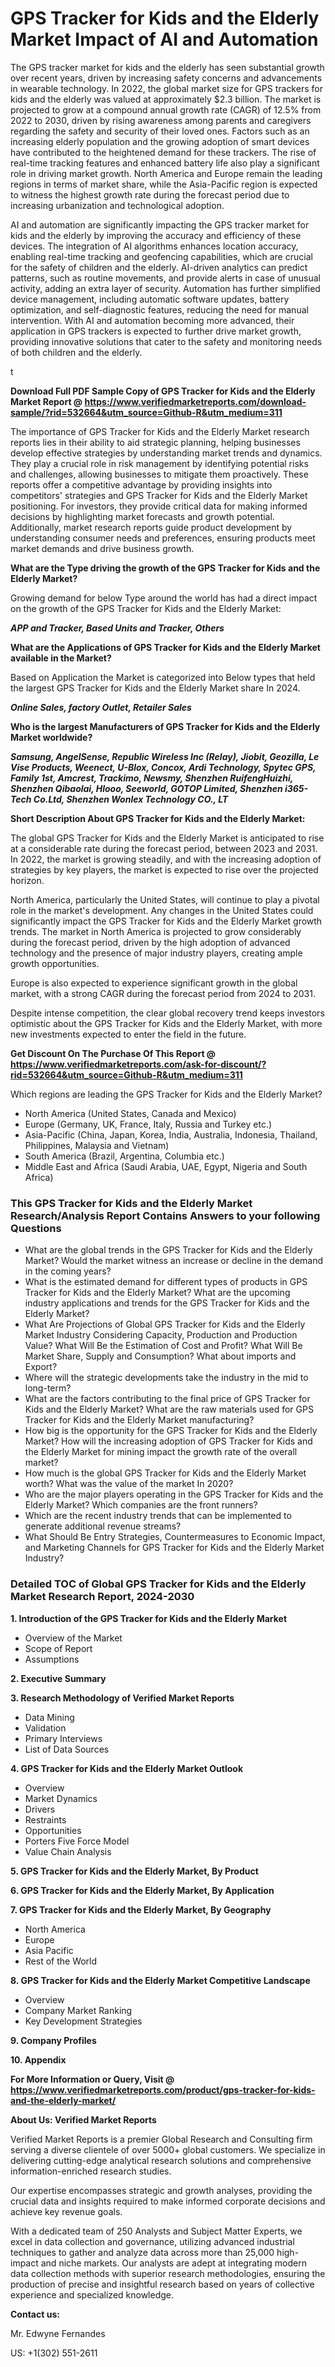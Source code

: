 <meta name="title" content="Global GPS Tracker for Kids and the Elderly Market Impact of AI and Automation"><meta name="description" content="The GPS tracker market for kids and the elderly has seen substantial growth over recent years, driven by increasing safety concerns and advancements in wearable techno"><meta name="title" content="GPS Tracker for Kids and the Elderly Market Size, Share, Scope, Trends, Growth, Opportunities, Analysis, Forecast"><h1>GPS Tracker for Kids and the Elderly Market Impact of AI and Automation</h1><p>The GPS tracker market for kids and the elderly has seen substantial growth over recent years, driven by increasing safety concerns and advancements in wearable technology. In 2022, the global market size for GPS trackers for kids and the elderly was valued at approximately $2.3 billion. The market is projected to grow at a compound annual growth rate (CAGR) of 12.5% from 2022 to 2030, driven by rising awareness among parents and caregivers regarding the safety and security of their loved ones. Factors such as an increasing elderly population and the growing adoption of smart devices have contributed to the heightened demand for these trackers. The rise of real-time tracking features and enhanced battery life also play a significant role in driving market growth. North America and Europe remain the leading regions in terms of market share, while the Asia-Pacific region is expected to witness the highest growth rate during the forecast period due to increasing urbanization and technological adoption.</p><p>AI and automation are significantly impacting the GPS tracker market for kids and the elderly by improving the accuracy and efficiency of these devices. The integration of AI algorithms enhances location accuracy, enabling real-time tracking and geofencing capabilities, which are crucial for the safety of children and the elderly. AI-driven analytics can predict patterns, such as routine movements, and provide alerts in case of unusual activity, adding an extra layer of security. Automation has further simplified device management, including automatic software updates, battery optimization, and self-diagnostic features, reducing the need for manual intervention. With AI and automation becoming more advanced, their application in GPS trackers is expected to further drive market growth, providing innovative solutions that cater to the safety and monitoring needs of both children and the elderly.</p>t</p><p id="" class=""><strong>Download Full PDF Sample Copy of GPS Tracker for Kids and the Elderly Market Report @ <a href="https://www.verifiedmarketreports.com/download-sample/?rid=532664&utm_source=Github-R&utm_medium=311" target="_blank">https://www.verifiedmarketreports.com/download-sample/?rid=532664&utm_source=Github-R&utm_medium=311</a></strong></p><p>The importance of&nbsp;GPS Tracker for Kids and the Elderly Market research reports lies in their ability to aid strategic planning, helping businesses develop effective strategies by understanding market trends and dynamics. They play a crucial role in risk management by identifying potential risks and challenges, allowing businesses to mitigate them proactively. These reports offer a competitive advantage by providing insights into competitors' strategies and GPS Tracker for Kids and the Elderly Market positioning. For investors, they provide critical data for making informed decisions by highlighting market forecasts and growth potential. Additionally, market research reports guide product development by understanding consumer needs and preferences, ensuring products meet market demands and drive business growth.</p><p><strong>What are the&nbsp;Type driving the growth of the GPS Tracker for Kids and the Elderly Market?</strong></p><p id="" class="">Growing demand for below Type around the world has had a direct impact on the growth of the GPS Tracker for Kids and the Elderly Market:</p><em><strong>APP and Tracker, Based Units and Tracker, Others</strong></em></p><strong>What are the&nbsp;Applications&nbsp;of GPS Tracker for Kids and the Elderly Market available in the Market?</strong></p><p id="" class="">Based on Application the Market is categorized into Below types that held the largest GPS Tracker for Kids and the Elderly Market share In 2024.</p><em><strong>Online Sales, factory Outlet, Retailer Sales</strong></em></p><strong>Who is the largest Manufacturers of GPS Tracker for Kids and the Elderly Market worldwide?</strong></p><p><em><strong>Samsung, AngelSense, Republic Wireless Inc (Relay), Jiobit, Geozilla, Le Vise Products, Weenect, U-Blox, Concox, Ardi Technology, Spytec GPS, Family 1st, Amcrest, Trackimo, Newsmy, Shenzhen RuifengHuizhi, Shenzhen Qibaolai, Hlooo, Seeworld, GOTOP Limited, Shenzhen i365-Tech Co.Ltd, Shenzhen Wonlex Technology CO., LT</strong></em></p><p id="" class=""><strong>Short Description About GPS Tracker for Kids and the Elderly Market:</strong></p><p>The global GPS Tracker for Kids and the Elderly Market is anticipated to rise at a considerable rate during the forecast period, between 2023 and 2031. In 2022, the market is growing steadily, and with the increasing adoption of strategies by key players, the market is expected to rise over the projected horizon.</p><p>North America, particularly the United States, will continue to play a pivotal role in the market's development. Any changes in the United States could significantly impact the GPS Tracker for Kids and the Elderly Market growth trends. The market in North America is projected to grow considerably during the forecast period, driven by the high adoption of advanced technology and the presence of major industry players, creating ample growth opportunities.</p><p>Europe is also expected to experience significant growth in the global market, with a strong CAGR during the forecast period from 2024 to 2031.</p><p>Despite intense competition, the clear global recovery trend keeps investors optimistic about the GPS Tracker for Kids and the Elderly Market, with more new investments expected to enter the field in the future.</p><p id="" class=""><strong>Get Discount On The Purchase Of This Report @ <a href="https://www.verifiedmarketreports.com/ask-for-discount/?rid=532664&utm_source=Github-R&utm_medium=311" target="_blank">https://www.verifiedmarketreports.com/ask-for-discount/?rid=532664&utm_source=Github-R&utm_medium=311</a></strong></p>Which regions are leading the GPS Tracker for Kids and the Elderly Market?</p><ul><li>North America (United States, Canada and Mexico)</li><li>Europe (Germany, UK, France, Italy, Russia and Turkey etc.)</li><li>Asia-Pacific (China, Japan, Korea, India, Australia, Indonesia, Thailand, Philippines, Malaysia and Vietnam)</li><li>South America (Brazil, Argentina, Columbia etc.)</li><li>Middle East and Africa (Saudi Arabia, UAE, Egypt, Nigeria and South Africa)</li></ul><h3 id="" class="">This GPS Tracker for Kids and the Elderly Market Research/Analysis Report Contains Answers to your following Questions</h3><ul><li>What are the global trends in the GPS Tracker for Kids and the Elderly Market? Would the market witness an increase or decline in the demand in the coming years?</li><li>What is the estimated demand for different types of products in GPS Tracker for Kids and the Elderly Market? What are the upcoming industry applications and trends for the GPS Tracker for Kids and the Elderly Market?</li><li>What Are Projections of Global GPS Tracker for Kids and the Elderly Market Industry Considering Capacity, Production and Production Value? What Will Be the Estimation of Cost and Profit? What Will Be Market Share, Supply and Consumption? What about imports and Export?</li><li>Where will the strategic developments take the industry in the mid to long-term?</li><li>What are the factors contributing to the final price of GPS Tracker for Kids and the Elderly Market? What are the raw materials used for GPS Tracker for Kids and the Elderly Market manufacturing?</li><li>How big is the opportunity for the GPS Tracker for Kids and the Elderly Market? How will the increasing adoption of GPS Tracker for Kids and the Elderly Market for mining impact the growth rate of the overall market?</li><li>How much is the global GPS Tracker for Kids and the Elderly Market worth? What was the value of the market In 2020?</li><li>Who are the major players operating in the GPS Tracker for Kids and the Elderly Market? Which companies are the front runners?</li><li>Which are the recent industry trends that can be implemented to generate additional revenue streams?</li><li>What Should Be Entry Strategies, Countermeasures to Economic Impact, and Marketing Channels for GPS Tracker for Kids and the Elderly Market Industry?</li></ul><h3 id="" class="">Detailed TOC of Global GPS Tracker for Kids and the Elderly Market Research Report, 2024-2030</h3><p id="" class=""><strong>1. Introduction of the GPS Tracker for Kids and the Elderly Market</strong></p><ul><li>Overview of the Market</li><li>Scope of Report</li><li>Assumptions</li></ul><p id="" class=""><strong>2. Executive Summary</strong></p><p id="" class=""><strong>3. Research Methodology of Verified Market Reports</strong></p><ul><li>Data Mining</li><li>Validation</li><li>Primary Interviews</li><li>List of Data Sources</li></ul><p id="" class=""><strong>4. GPS Tracker for Kids and the Elderly Market Outlook</strong></p><ul><li>Overview</li><li>Market Dynamics</li><li>Drivers</li><li>Restraints</li><li>Opportunities</li><li>Porters Five Force Model</li><li>Value Chain Analysis</li></ul><p id="" class=""><strong>5. GPS Tracker for Kids and the Elderly Market, By Product</strong></p><p id="" class=""><strong>6. GPS Tracker for Kids and the Elderly Market, By Application</strong></p><p id="" class=""><strong>7. GPS Tracker for Kids and the Elderly Market, By Geography</strong></p><ul><li>North America</li><li>Europe</li><li>Asia Pacific</li><li>Rest of the World</li></ul><p id="" class=""><strong>8. GPS Tracker for Kids and the Elderly Market Competitive Landscape</strong></p><ul><li>Overview</li><li>Company Market Ranking</li><li>Key Development Strategies</li></ul><p id="" class=""><strong>9. Company Profiles</strong></p><p id="" class=""><strong>10. Appendix</strong></p><p id="" class=""><strong>For More Information or Query, Visit @ <a href="https://www.verifiedmarketreports.com/product/gps-tracker-for-kids-and-the-elderly-market/" target="_blank">https://www.verifiedmarketreports.com/product/gps-tracker-for-kids-and-the-elderly-market/</a></strong></p><p id="" class=""><strong>About Us: Verified Market Reports</strong></p><p id="" class="">Verified Market Reports is a premier Global Research and Consulting firm serving a diverse clientele of over 5000+ global customers. We specialize in delivering cutting-edge analytical research solutions and comprehensive information-enriched research studies.</p><p id="" class="">Our expertise encompasses strategic and growth analyses, providing the crucial data and insights required to make informed corporate decisions and achieve key revenue goals.</p><p id="" class="">With a dedicated team of 250 Analysts and Subject Matter Experts, we excel in data collection and governance, utilizing advanced industrial techniques to gather and analyze data across more than 25,000 high-impact and niche markets. Our analysts are adept at integrating modern data collection methods with superior research methodologies, ensuring the production of precise and insightful research based on years of collective experience and specialized knowledge.</p><p id="" class=""><strong>Contact us:</strong></p><p id="" class="">Mr. Edwyne Fernandes</p><p id="" class="">US: +1(302) 551-2611</p>